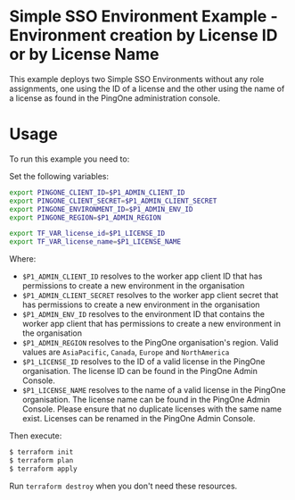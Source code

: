 # Simple SSO Environment Example - Environment creation by License ID or by License Name

This example deploys two Simple SSO Environments without any role assignments, one using the ID of a license and the other using the name of a license as found in the PingOne administration console.

# Usage

To run this example you need to:

Set the following variables:
```bash
export PINGONE_CLIENT_ID=$P1_ADMIN_CLIENT_ID
export PINGONE_CLIENT_SECRET=$P1_ADMIN_CLIENT_SECRET
export PINGONE_ENVIRONMENT_ID=$P1_ADMIN_ENV_ID
export PINGONE_REGION=$P1_ADMIN_REGION

export TF_VAR_license_id=$P1_LICENSE_ID
export TF_VAR_license_name=$P1_LICENSE_NAME
```

Where:
* `$P1_ADMIN_CLIENT_ID` resolves to the worker app client ID that has permissions to create a new environment in the organisation
* `$P1_ADMIN_CLIENT_SECRET` resolves to the worker app client secret that has permissions to create a new environment in the organisation
* `$P1_ADMIN_ENV_ID` resolves to the environment ID that contains the worker app client that has permissions to create a new environment in the organisation
* `$P1_ADMIN_REGION` resolves to the PingOne organisation's region.  Valid values are `AsiaPacific`, `Canada`, `Europe` and `NorthAmerica`
* `$P1_LICENSE_ID` resolves to the ID of a valid license in the PingOne organisation.  The license ID can be found in the PingOne Admin Console.
* `$P1_LICENSE_NAME` resolves to the name of a valid license in the PingOne organisation.  The license name can be found in the PingOne Admin Console.  Please ensure that no duplicate licenses with the same name exist.  Licenses can be renamed in the PingOne Admin Console.

Then execute:

```bash
$ terraform init
$ terraform plan
$ terraform apply
```

Run `terraform destroy` when you don't need these resources.